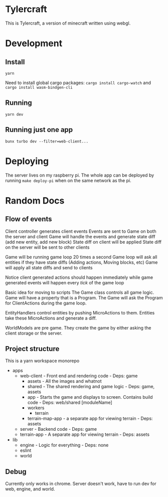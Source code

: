 # Tylercraft

This is Tylercraft, a version of minecraft written using webgl.

# Development

## Install

`yarn`

Need to install global cargo packages: `cargo install cargo-watch` and `cargo install wasm-bindgen-cli`

## Running

`yarn dev`


## Running just one app

```
bunx turbo dev --filter=web-client...
```


# Deploying

The server lives on my raspberry pi. The whole app can be deployed by running `make deploy-pi` when on the same network as the pi.

# Random Docs

## Flow of events

Client controller generates client events
Events are sent to Game on both the server and client
Game will handle the events and generate state diff (add new entity, add new block)
State diff on client will be applied
State diff on the server will be sent to other clients

Game will be running game loop 20 times a second
Game loop will ask all entities if they have state diffs (Adding actions, Moving blocks, etc)
Game will apply all state diffs and send to clients

Notice client generated actions should happen immediately while game generated events will happen every _tick_ of the game loop

Basic idea for moving to scripts
The Game class controls all game logic. Game will have a property that is a Program. The Game will ask the Program for ClientActions during the game loop.

EntityHandlers control entities by pushing MicroActions to them. Entities take these MicroActions and generate a diff.

WorldModels are pre game. They create the game by either asking the client storage or the server.

## Project structure

This is a yarn workspace monorepo

- apps
  - web-client - Front end and rendering code - Deps: game
    - assets - All the images and whatnot
    - shared - The shared rendering and game logic - Deps: game, assets
    - app - Starts the game and displays to screen. Contains build code - Deps: web/shared [moduleName]
    - workers
      - terrain
    - terrain-map-app - a separate app for viewing terrain - Deps: assets
  - server - Backend code - Deps: game
  - terrain-app - A separate app for viewing terrain - Deps: assets
- lib
  - engine - Logic for everything - Deps: none
  - eslint
  - world

## Debug

Currently only works in chrome. Server doesn't work, have to run dev for web, engine, and world.



